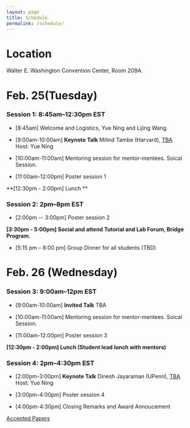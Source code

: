 ```yaml
---
layout: page
title: Schedule
permalink: /schedule/
---
```


# Location
Walter E. Washington Convention Center, Room 209A.

# Feb. 25(Tuesday)

### Session 1: 8:45am–12:30pm EST

- [8:45am] Welcome and Logistics, Yue Ning and Lijing Wang.

- [9:00am-10:00am] **Keynote Talk** Milind Tambe (Harvard), [TBA](../speakers/) \
Host: Yue Ning

- [10:00am-11:00am] Mentoring session for mentor-mentees. Soical Session. 

- [11:00am-12:00pm]  Poster session 1
 
**[12:30pm - 2:00pm] Lunch  **

### Session 2: 2pm–8pm EST

- [2:00pm -- 3:00pm] Poster session 2

**[3:30pm - 5:00pm] Social and attend Tutorial and Lab Forum, Bridge Program.**
- [5:15 pm – 8:00 pm] Group Dinner for all students (TBD)



# Feb. 26 (Wednesday)

### Session 3: 9:00am–12pm EST

- [9:00am-10:00am] **Invited Talk** TBA

- [10:00am-11:00am] Mentoring session for mentor-mentees. Soical Session. 

- [11:00am-12:00pm]  Poster session 3

**[12:30pm - 2:00pm] Lunch (Student lead lunch with mentors)**

### Session 4: 2pm–4:30pm EST

- [2:00pm-3:00pm] **Keynote Talk**  Dinesh Jayaraman (UPenn), [TBA](../speakers/) \
Host: Yue Ning

- [3:00pm-4:00pm]  Poster session 4

- [4:00pm-4:30pm] Closing Remarks and Award Annoucement



[Accepted Papers](../papers)
